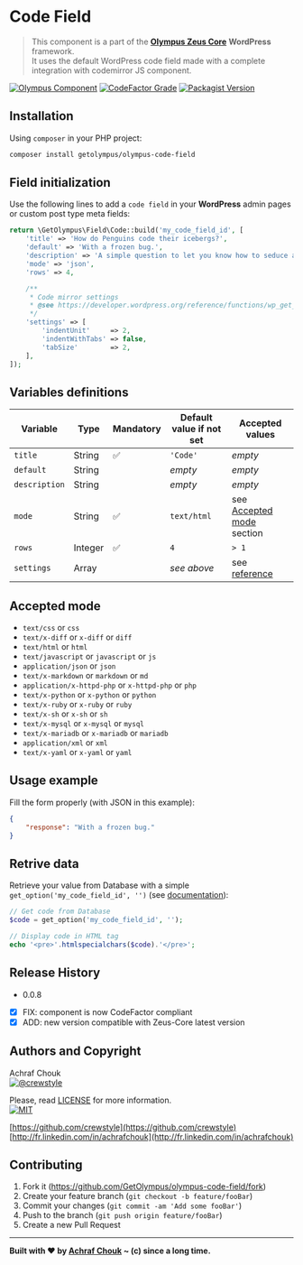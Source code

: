 # Code Field
> This component is a part of the [**Olympus Zeus Core**][zeus-url] **WordPress** framework.  
> It uses the default WordPress code field made with a complete integration with codemirror JS component.

[![Olympus Component][olympus-image]][olympus-url]
[![CodeFactor Grade][codefactor-image]][codefactor-url]
[![Packagist Version][packagist-image]][packagist-url]

## Installation

Using `composer` in your PHP project:

```sh
composer install getolympus/olympus-code-field
```

## Field initialization

Use the following lines to add a `code field` in your **WordPress** admin pages or custom post type meta fields:

```php
return \GetOlympus\Field\Code::build('my_code_field_id', [
    'title' => 'How do Penguins code their icebergs?',
    'default' => 'With a frozen bug.',
    'description' => 'A simple question to let you know how to seduce a penguin.',
    'mode' => 'json',
    'rows' => 4,

    /**
     * Code mirror settings
     * @see https://developer.wordpress.org/reference/functions/wp_get_code_editor_settings/
     */
    'settings' => [
        'indentUnit'     => 2,
        'indentWithTabs' => false,
        'tabSize'        => 2,
    ],
]);
```

## Variables definitions

| Variable | Type | Mandatory | Default value if not set | Accepted values |
| -------- | ---- | --------- | ------------------------ | --------------- |
| `title`       | String  | :white_check_mark: | `'Code'` | *empty* |
| `default`     | String  |  | *empty* | *empty* |
| `description` | String  |  | *empty* | *empty* |
| `mode`        | String  | :white_check_mark: | `text/html` | see [Accepted mode](#accepted-mode) section |
| `rows`        | Integer | :white_check_mark: | `4` | `> 1` |
| `settings`    | Array   |  | *see above* | see [reference](https://developer.wordpress.org/reference/functions/wp_get_code_editor_settings/) |

## Accepted mode

* `text/css` or `css`
* `text/x-diff` or `x-diff` or `diff`
* `text/html` or `html`
* `text/javascript` or `javascript` or `js`
* `application/json` or `json`
* `text/x-markdown` or `markdown` or `md`
* `application/x-httpd-php` or `x-httpd-php` or `php`
* `text/x-python` or `x-python` or `python`
* `text/x-ruby` or `x-ruby` or `ruby`
* `text/x-sh` or `x-sh` or `sh`
* `text/x-mysql` or `x-mysql` or `mysql`
* `text/x-mariadb` or `x-mariadb` or `mariadb`
* `application/xml` or `xml`
* `text/x-yaml` or `x-yaml` or `yaml`

## Usage example

Fill the form properly (with JSON in this example):

```json
{
    "response": "With a frozen bug."
}
```

## Retrive data

Retrieve your value from Database with a simple `get_option('my_code_field_id', '')` (see [documentation][getoption-url]):

```php
// Get code from Database
$code = get_option('my_code_field_id', '');

// Display code in HTML tag
echo '<pre>'.htmlspecialchars($code).'</pre>';
```

## Release History

* 0.0.8
- [x] FIX: component is now CodeFactor compliant
- [x] ADD: new version compatible with Zeus-Core latest version

## Authors and Copyright

Achraf Chouk  
[![@crewstyle][twitter-image]][twitter-url]

Please, read [LICENSE][license-blob] for more information.  
[![MIT][license-image]][license-url]

[https://github.com/crewstyle](https://github.com/crewstyle)  
[http://fr.linkedin.com/in/achrafchouk](http://fr.linkedin.com/in/achrafchouk)

## Contributing

1. Fork it (<https://github.com/GetOlympus/olympus-code-field/fork>)
2. Create your feature branch (`git checkout -b feature/fooBar`)
3. Commit your changes (`git commit -am 'Add some fooBar'`)
4. Push to the branch (`git push origin feature/fooBar`)
5. Create a new Pull Request

---

**Built with ♥ by [Achraf Chouk](http://github.com/crewstyle "Achraf Chouk") ~ (c) since a long time.**

<!-- links & imgs dfn's -->
[olympus-image]: https://img.shields.io/badge/for-Olympus-44cc11.svg?style=flat-square
[olympus-url]: https://github.com/GetOlympus
[zeus-url]: https://github.com/GetOlympus/Zeus-Core
[codefactor-image]: https://www.codefactor.io/repository/github/GetOlympus/olympus-code-field/badge?style=flat-square
[codefactor-url]: https://www.codefactor.io/repository/github/getolympus/olympus-code-field
[getoption-url]: https://developer.wordpress.org/reference/functions/get_option/
[license-blob]: https://github.com/GetOlympus/olympus-code-field/blob/master/LICENSE
[license-image]: https://img.shields.io/badge/license-MIT_License-blue.svg?style=flat-square
[license-url]: http://opensource.org/licenses/MIT
[packagist-image]: https://img.shields.io/packagist/v/getolympus/olympus-code-field.svg?style=flat-square
[packagist-url]: https://packagist.org/packages/getolympus/olympus-code-field
[twitter-image]: https://img.shields.io/badge/crewstyle-blue.svg?style=social&logo=twitter
[twitter-url]: http://twitter.com/crewstyle